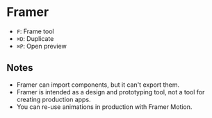 # Framer

- `F`: Frame tool
- `⌘D`: Duplicate
- `⌘P`: Open preview

## Notes

- Framer can import components, but it can't export them.
- Framer is intended as a design and prototyping tool, not a tool for creating production apps.
- You can re-use animations in production with Framer Motion.
